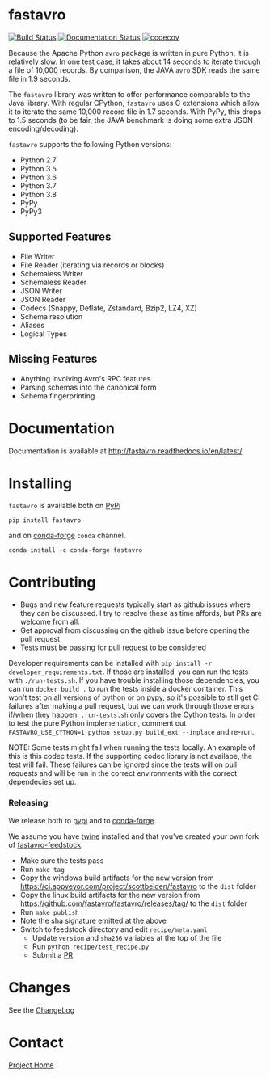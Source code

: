 # fastavro
[![Build Status](https://travis-ci.org/fastavro/fastavro.svg?branch=master)](https://travis-ci.org/fastavro/fastavro)
[![Documentation Status](https://readthedocs.org/projects/fastavro/badge/?version=latest)](http://fastavro.readthedocs.io/en/latest/?badge=latest)
[![codecov](https://codecov.io/gh/fastavro/fastavro/branch/master/graph/badge.svg)](https://codecov.io/gh/fastavro/fastavro)


Because the Apache Python `avro` package is written in pure Python, it is
relatively slow. In one test case, it takes about 14 seconds to iterate through
a file of 10,000 records. By comparison, the JAVA `avro` SDK reads the same file in
1.9 seconds.

The `fastavro` library was written to offer performance comparable to the Java
library. With regular CPython, `fastavro` uses C extensions which allow it to
iterate the same 10,000 record file in 1.7 seconds. With PyPy, this drops to 1.5
seconds (to be fair, the JAVA benchmark is doing some extra JSON
encoding/decoding).

`fastavro` supports the following Python versions:

* Python 2.7
* Python 3.5
* Python 3.6
* Python 3.7
* Python 3.8
* PyPy
* PyPy3

## Supported Features

* File Writer
* File Reader (iterating via records or blocks)
* Schemaless Writer
* Schemaless Reader
* JSON Writer
* JSON Reader
* Codecs (Snappy, Deflate, Zstandard, Bzip2, LZ4, XZ)
* Schema resolution
* Aliases
* Logical Types

## Missing Features

* Anything involving Avro's RPC features
* Parsing schemas into the canonical form
* Schema fingerprinting

[Cython]: http://cython.org/

# Documentation

Documentation is available at http://fastavro.readthedocs.io/en/latest/

# Installing
`fastavro` is available both on [PyPi](http://pypi.python.org/pypi)

    pip install fastavro

and on [conda-forge](https://conda-forge.github.io) `conda` channel.

    conda install -c conda-forge fastavro

# Contributing

* Bugs and new feature requests typically start as github issues where they can be discussed. I try to resolve these as time affords, but PRs are welcome from all.
* Get approval from discussing on the github issue before opening the pull request
* Tests must be passing for pull request to be considered

Developer requirements can be installed with `pip install -r developer_requirements.txt`.
If those are installed, you can run the tests with `./run-tests.sh`. If you have trouble
installing those dependencies, you can run `docker build .` to run the tests inside
a docker container. This won't test on all versions of python or on pypy, so it's possible
to still get CI failures after making a pull request, but we can work through those errors
if/when they happen. `.run-tests.sh` only covers the Cython tests. In order to test the
pure Python implementation, comment out `FASTAVRO_USE_CYTHON=1 python setup.py build_ext --inplace`
and re-run.

NOTE: Some tests might fail when running the tests locally. An example of this
is this codec tests. If the supporting codec library is not availabe, the test
will fail. These failures can be ignored since the tests will on pull requests
and will be run in the correct environments with the correct dependecies set up.

### Releasing

We release both to [pypi][pypi] and to [conda-forge][conda-forge].

We assume you have [twine][twine] installed and that you've created your own
fork of [fastavro-feedstock][feedstock].

* Make sure the tests pass
* Run `make tag`
* Copy the windows build artifacts for the new version from
  https://ci.appveyor.com/project/scottbelden/fastavro to the `dist` folder
* Copy the linux build artifacts for the new version from
  https://github.com/fastavro/fastavro/releases/tag/ to the `dist` folder
* Run `make publish`
* Note the sha signature emitted at the above
* Switch to feedstock directory and edit `recipe/meta.yaml`
    - Update `version` and `sha256` variables at the top of the file
    - Run `python recipe/test_recipe.py`
    - Submit a [PR][pr]

[conda-forge]: https://conda-forge.org/
[feedstock]: https://github.com/conda-forge/fastavro-feedstock
[pr]: https://conda-forge.org/#update_recipe
[pypi]: https://pypi.python.org/pypi
[twine]: https://pypi.python.org/pypi/twine


# Changes

See the [ChangeLog]

[ChangeLog]: https://github.com/fastavro/fastavro/blob/master/ChangeLog

# Contact

[Project Home](https://github.com/fastavro/fastavro)
